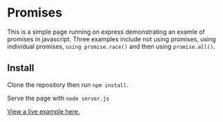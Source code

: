 # Promises
 This is a simple page running on express demonstrating an examle of promises in javascript. 
 Three examples include not using promises, using individual promises, `using promise.race()` and then using `promise.all()`.
 
 ## Install
 Clone the repository then run `npm install`.

 Serve the page with `node server.js`

 [View a live example here.](https://promise-demo.herokuapp.com/ "View Live")

 
 